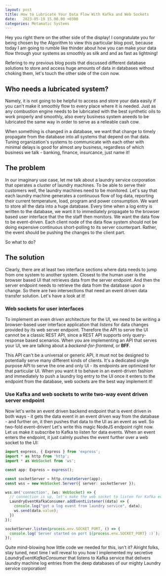 ```yaml
---
layout: post
title: How to Lubricate Your Data Flow With Kafka and Web Sockets
date:   2023-05-19 15.00.00 +0300
categories: Metamatic Systems
---
```


Hey you right there on the other side of the display! I congratulate you for being
chosen by the Algorithm to view this particular blog post, because
today I am going to rumble like thinder about how you can make your data 
flow through your systems as smoothly as silk and and as fast as lightning!

Refering to my previous blog posts that discussed different database solutions
to store and access huge amounts of data in databases without choking them,
let's touch the other side of the coin now.

## Who needs a lubricated system?

Namely, it is not going to be helpful to access and store your data easily
if you can't make it smoothly flow to every place where it is needed.
Just as any combustion engine needs to be lubricated with the best synthetic 
oils to work properly and smoothly, also every business system aneeds to be 
lubricated the same way in order to serve as a relieable cash cow.  

When something is changed in a database, we want that change to timely propagate from the database into all systems
that depend on that data. Tuning organization's systems to communicate with each
other with minimal delays is good for almost any business, regardless of 
which business we talk - banking, finance, insurcance, just name it!

## The problem

In our imaginary use case, let me talk about a laundry service corporation that
operates a cluster of laundry machines. To be able to serve their customers
well, the laundry machines need to be monitored. Let's say that each laundry
machine generates a continuous flow of log data, reporting their current
temperature, load, program and power consumption. We want to store all the data into 
a huge database. Every time when a log entry is written to the database, 
we want it to immediately propagate to the browser based user interface that
the the staff then monitors. We want the data flow to be event-driven. 
Each client node of the data flow system should not be doing expensive continuous short-polling to 
its server counterpart. Rather, the event should be pushing the changes to the client part.

So what to do?

## The solution

Clearly, there are at least two interface sections where data needs to jump
from one system to another system. Closest to the human user is the browser based UI
that retrieves data from the server endpoint. And then the server endpoint needs to retrieve
the data from the database upon a change. So there are two intersections that need an 
event driven data transfer solution. Let's have a look at it!

### Web sockets for user interfaces

To implement an even driven architecture for the UI, we need to be writing
a browser-based user interface application that *listens* for data changes provided
by its web server endpoint. Therefore the API to serve the UI cannot be a classic REST API, 
since a REST API supports only query-response based scenarios. When you are implementing an API that
serves your UI, we are talking about a *backend-for-frontend*, or **BFF**. 

This API can't be a universal or generic API, it must not be designed to potentially serve many
different kinds of clients. It's a dedicated single purpose API to serve the one and only UI - 
its endpoints are optimized for that particular UI. When you want it to behave in an event-driven
fashion and immediately to push a laundry log entry to the UI once it enters to the endpoint 
from the database, web sockets are the best way implement it!

### Use Kafka and web sockets to write two-way event driven server endpoint

Now let's write an event driven backend endpoint that is event driven in both ways - 
it gets the data event in an event driven way from the database - and further on, it then pushes
that data to the UI as an event as well. So two-fold event-driven! Let's write this
magic NodeJS endpoint right now. Let us make it subscribe to Kafka to listen for data events.
When an event enters the endpoint, it just calmly pushes the event further over 
a web socket to the UI:

```typescript
import express, { Express } from 'express';
import * as http from 'http';
import * as WebSocket from 'ws';

const app: Express = express();

const socketServer = http.createServer(app);
const wss = new WebSocket.Server({ server: socketServer });

wss.on('connection', (ws: WebSocket) => {
  // connection is up, let's make the web socket to listen for Kafka events
  LaundryEventKafkaConsumer.addEventListener((data) => {
    console.log("got a log event from laundry service", data);
    ws.send(data.value);
  })
});

socketServer.listen(process.env.SOCKET_PORT, () => {
  console.log(`Server started on port ${process.env.SOCKET_PORT} :)`);
});

```

Quite mind-blowing how little code we needed for this, isn't it? 
Alright folks, stay tuned, next time I will reveal to you how I implemented my secretive
*LaundryEventKafkaConsumer* that listens to Kafka service that delivers
laundry machine log entries from the deep databases of our mighty
Laundry service corporation!
